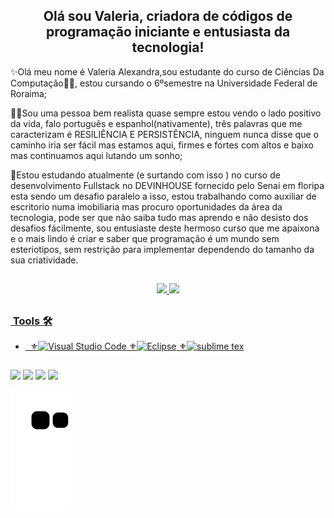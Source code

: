    
<h2 align="center">Olá sou Valeria, criadora de códigos de programação iniciante e entusiasta da tecnologia!</h2>

✨Olá meu nome é Valeria Alexandra,sou estudante do curso de Ciências Da Computação👩‍💻, estou cursando o 6ºsemestre na Universidade Federal de Roraima;

🙋‍♀️Sou uma pessoa bem realista quase sempre estou vendo o lado positivo da vida, falo português e espanhol(nativamente), três palavras que me caracterizam é RESILIÊNCIA E PERSISTÊNCIA, ninguem nunca disse que o caminho iria ser fácil mas estamos aqui, firmes e fortes com altos e baixo mas continuamos aqui lutando um sonho;

💖Estou estudando atualmente (e surtando com isso ) no curso de desenvolvimento Fullstack no DEVINHOUSE fornecido pelo Senai em floripa esta sendo um desafio paralelo a isso, estou trabalhando como auxiliar de escritorio numa imobiliaria mas procuro oportunidades da área da tecnologia, pode ser que não saiba tudo mas aprendo e não desisto dos desafios fácilmente, sou entusiaste deste hermoso curso que me apaixona e o mais lindo é criar e saber que  programação é um mundo sem esteriotipos, sem restrição para implementar dependendo do tamanho da sua criatividade.
##

<div align="center">
  <a href="https://github.com/ValeriaGuevara1901">
  <img height="180em" src="https://github-readme-stats.vercel.app/api?username=ValeriaGuevara1901&show_icons=true&theme=dracula&include_all_commits=true&count_private=true"/>
  <img height="180em" src="https://github-readme-stats.vercel.app/api/top-langs/?username=ValeriaGuevara1901&layout=compact&langs_count=7&theme=dracula"/>
</div>
  
  ##
  <h3> &nbsp;Tools 🛠 </h3>

- &nbsp;
   ⚜![Visual Studio Code](https://img.shields.io/badge/-Visual%20Studio%20Code-333333?style=flat&logo=visual-studio-code&logoColor=007ACC)
   ⚜![Eclipse](https://img.shields.io/badge/-Eclipse-333333?style=flat&logo=eclipse-ide&logoColor=2C2255)
   ⚜![sublime tex](https://img.shields.io/badge/-sublimetext-333333?style=flat&logo=sublimetext-ide&logoColor=2C2255)
 ##
  
<div> 
  <a href="https://instagram.com/valeriaalexandra1901" target="_blank"><img src="https://img.shields.io/badge/-Instagram-%23E4405F?style=for-the-badge&logo=instagram&logoColor=white" target="_blank"></a>
 <a href="https://discord.com/channels/@me" target="_blank"><img src="https://img.shields.io/badge/Discord-7289DA?style=for-the-badge&logo=discord&logoColor=white" target="_blank"></a> 
  <a href = "mailto:valeria.alexandra.guevara.parra01@gmail.com"><img src="https://img.shields.io/badge/-Gmail-%23333?style=for-the-badge&logo=gmail&logoColor=white" target="_blank"></a>
  <a href="https://www.linkedin.com/in/valeria-alexandra-guevara-parra-1498551a4/" target="_blank"><img src="https://img.shields.io/badge/-LinkedIn-%230077B5?style=for-the-badge&logo=linkedin&logoColor=white" target="_blank"></a> 
 
  ![Snake animation](https://github.com/rafaballerini/rafaballerini/blob/output/github-contribution-grid-snake.svg)
 
</div>

